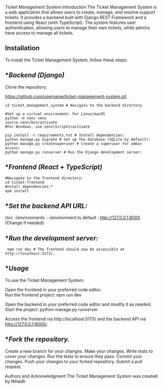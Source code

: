 Ticket Management System
Introduction
The Ticket Management System is a web application that allows users to create, manage, and resolve support tickets. It provides a backend built with Django REST Framework and a frontend using React (with TypeScript). The system features user authentication, allowing users to manage their own tickets, while admins have access to manage all tickets.

## **Installation**
To install the Ticket Management System, follow these steps:
  
  ## **Backend (Django)*
  Clone the repository: 
  
  https://github.com/username/ticket-management-system.git
  
  ```shell
  cd ticket_management_system # Navigate to the backend directory

  #Set up a virtual environment: For Linux/macOS
  python -m venv venv
  source venv/bin/activate
  #For Windows, use venv\Scripts\activate

  pip install -r requirements.txt # Install dependencies:
  python manage.py migrate # Set up the database (SQLite by default):
  python manage.py createsuperuser # Create a superuser for admin access:
  python manage.py runserver # Run the Django development server:
```

  ## **Frontend (React + TypeScript)*
  
  ```shell
  #Navigate to the frontend directory:
  cd ticket-frontend
  #nstall dependencies:*
  npm install
  ```
  ## **Set the backend API URL:*
  /src
  -/environments
  --/environment.ts
    default : http://127.0.0.1:8000 (Change if needed)

  
  ## **Run the development server:*
 ```shell 
  npm run dev # The frontend should now be accessible at http://localhost:5173/.
```

## **Usage*
  To use the Ticket Management System: 
  
  Open the frontend in your preferred code editor.   
  Run the frontend project:
  npm run dev
  
  Open the backend in your preferred code editor and modify it as needed. 
  Start the project:
  python manage.py runserver
  
  Access the frontend via http://localhost:5173/ and the backend API via http://127.0.0.1:8000/.



## **Fork the repository.*
  Create a new branch for your changes.
  Make your changes.
  Write tests to cover your changes.
  Run the tests to ensure they pass.
  Commit your changes.
  Push your changes to your forked repository.
  Submit a pull request.

Authors and Acknowledgment
The Ticket Management System was created by Nihadh
